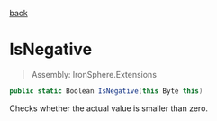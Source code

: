 ﻿

[back](/IronSphere.Extensions/ByteExtension)

# IsNegative

> Assembly: IronSphere.Extensions

```csharp
public static Boolean IsNegative(this Byte this)
```

Checks whether the actual value is smaller than zero.

 